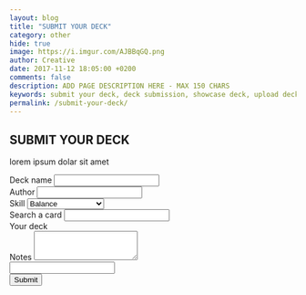```yaml
---
layout: blog
title: "SUBMIT YOUR DECK"
category: other
hide: true
image: https://i.imgur.com/AJBBqGQ.png
author: Creative
date: 2017-11-12 18:05:00 +0200
comments: false
description: ADD PAGE DESCRIPTION HERE - MAX 150 CHARS
keywords: submit your deck, deck submission, showcase deck, upload deck, deck
permalink: /submit-your-deck/
---
```


<div class="section">
    <h2>SUBMIT YOUR DECK</h2>
    <p>lorem ipsum dolar sit amet</p>
</div>

<div class="section">
    <form class="deck-submission" method="post" action="https://api.staticman.net/v2/entry/orctamer/duellinks/master">
        <div class="row">
            <div class="form-group col-sm-12">
                <label for="name">Deck name</label>
                <input type="text" class="form-control" id="name" name="fields[name]">
            </div>
            <div class="form-group col-sm-12">
                <label for="author">Author</label>
                <input type="text" class="form-control" id="author" name="fields[author]">
            </div>
            <div class="form-group col-sm-12">
                <label for="skill">Skill</label>
                <select class="form-control" id="skill" name="fields[skill]">
                    <option>Balance</option>
                    <option>Restart</option>
                    <option>The Tie That Binds</option>
                    <option>Mind Scan</option>
                    <option>Destiny Draw</option>
                </select>
            </div>
            <div class="form-group col-sm-5 card-search">
                <label for="searcher">Search a card</label>
                <input type="text" class="form-control" data-bind="textInput: searchTerm">
                <div id="deck">
                    <div id="cards" data-bind="foreach: filteredCards">
                        <div class="item" data-bind="attr: {'data-name': name}">
                            <a><img class="dcards" data-bind="attr: { src: $root.GetCardUrl(name) }" alt=""></a> 
                        </div>
                    </div>
                </div>
            </div>
            <div class="form-group col-sm-7 card-display">
                <label for="searcher">Your deck</label>
                <div id="deck" class="user-deck">
                    <div id="cards" data-bind="foreach: selectedMainCards().sort(SortDeck)">
                        <div class="item" data-bind="attr: {'data-name': name, 'data-number': number}">
                            <a><img class="dcards" data-bind="attr: { src: $root.GetCardUrl(name) }" alt=""></a>
                        </div>
                    </div>
                </div>
            </div>
            <div class="form-group col-sm-12">
                <label for="notes">Notes</label>
                <textarea class="form-control" id="notes" name="fields[notes]" rows="3"></textarea>
            </div>
            <div class="form-group col-sm-12 hidden" data-bind="foreach: selectedMainCards">
                <input type="text" class="form-control" data-bind="attr: { name: 'fields[main' + $index() + ']', value: name}">
            </div>
            <div class="form-group col-sm-1">
                <input type="button" id="SubmitDeck" class="btn btn-primary" value="Submit">
            </div>
        </div>
    </form>
</div>